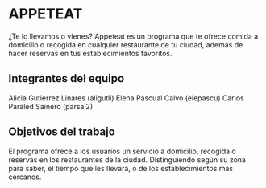 # APPETEAT

¿Te lo llevamos o vienes? Appeteat es un programa que te ofrece comida a domicilio o recogida en cualquier restaurante de tu ciudad, además de hacer reservas en tus establecimientos favoritos.

## Integrantes del equipo

Alicia Gutierrez Linares (aligutli) 
Elena Pascual Calvo (elepascu)
Carlos Paraled Sainero (parsai2)

## Objetivos del trabajo

El programa ofrece a los usuarios un servicio a domicilio, recogida o reservas en los restaurantes de la ciudad. Distinguiendo según su zona para saber, el tiempo que les llevará, o de los establecimientos más cercanos.
